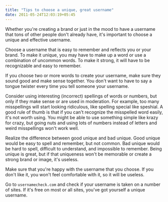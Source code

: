 ```yaml
---
title: "Tips to choose a unique, great username"
date: 2011-05-24T12:03:19+05:45
---
```


Whether you're creating a brand or just in the mood to have a username that tons of other people don't already have, it's important to choose a unique and effective username.

Choose a username that is easy to remember and reflects you or your brand. To make it unique, you may have to make up a word or use a combination of uncommon words. To make it strong, it will have to be recognizable and easy to remember.

If you choose two or more words to create your username, make sure they sound good and make sense together. You don't want to have to say a tongue twister every time you tell someone your username.

Consider using interesting (incorrect) spellings of words or numbers, but only if they make sense or are used in moderation. For example, too many misspellings will start looking ridiculous, like spelling special like speshial. A good rule of thumb is that if you can't recognize the misspelled word easily, it's not worth using. You might be able to use something simple like krazy for crazy, but going nuts and using lots of numbers instead of letters and weird misspellings won't work well.

Realize the difference between good unique and bad unique. Good unique would be easy to spell and remember, but not common. Bad unique would be hard to spell, difficult to understand, and impossible to remember. Being unique is great, but if that uniqueness won't be memorable or create a strong brand or image, it's useless.

Make sure that you're happy with the username that you choose. If you don't like it, you won't feel comfortable with it, so it will be useless.

Go to `usernamecheck.com` and check if your username is taken on a number of sites. If it's free on most or all sites, you've got yourself a unique username.
